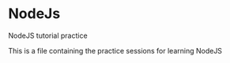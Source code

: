# NodeJs
NodeJS tutorial practice

This is a file containing the practice sessions for learning NodeJS
